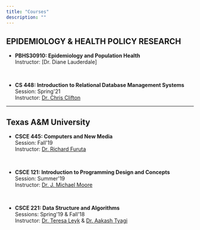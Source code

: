 ```yaml
---
title: "Courses"
description: ""
---
```


## EPIDEMIOLOGY & HEALTH POLICY RESEARCH

* **PBHS30910: Epidemiology and Population Health** <br>
    Instructor: [Dr. Diane Lauderdale]

<br>

* **CS 448: Introduction to Relational Database Management Systems** <br>
    Session: Spring'21 <br>
    Instructor: [Dr. Chris Clifton](https://www.cs.purdue.edu/homes/clifton/)


---
## Texas A&M University

* **CSCE 445: Computers and New Media** <br>
    Session: Fall'19 <br>
    Instructor: [Dr. Richard Furuta](https://engineering.tamu.edu/cse/profiles/rfuruta.html)

<br>

* **CSCE 121: Introduction to Programming Design and Concepts** <br>
    Session: Summer'19 <br>
    Instructor: [Dr. J. Michael Moore](https://engineering.tamu.edu/cse/profiles/moore-j-michael.html)

<br>

* **CSCE 221: Data Structure and Algorithms** <br>
    Sessions: Spring'19 & Fall'18 <br>
    Instructor: [Dr. Teresa Leyk](https://engineering.tamu.edu/cse/profiles/tleyk.html)  &  [Dr. Aakash Tyagi](https://engineering.tamu.edu/cse/profiles/tyagi-aakash.html)   

<br>